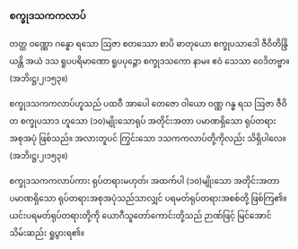 ### စက္ခုဒသကကလာပ်

တတ္ထ ဝဏ္ဏော ဂန္ဓော ရသော ဩဇာ စတဿော စာပိ ဓာတုယော စက္ခုပသာဒေါ ဇီဝိတိန္ဒြိယန္တိ အယံ ဒသ ရူပပရိမာဏော ရူပပုဉ္ဇော စက္ခုဒသကော နာမ။ ဧဝံ သေသာ ဝေဒိတဗ္ဗာ။ (အဘိ၊ဋ္ဌ၊၂၊၁၅၃။)

စက္ခုဒသကကလာပ်ဟူသည် ပထဝီ အာပေါ တေဇော ဝါယော ဝဏ္ဏ ဂန္ဓ ရသ ဩဇာ ဇီဝိတ စက္ခုပသာဒ ဟူသော (၁၀)မျိုးသောရုပ် အတိုင်းအတာ ပမာဏရှိသော ရုပ်တရားအစုအပုံ ဖြစ်သည်။ 
အလားတူပင် ကြွင်းသော ဒသကကလာပ်တို့ကိုလည်း သိရှိပါလေ။ (အဘိ၊ဋ္ဌ၊၂၊၁၅၃။)

စက္ခုဒသကကလာပ်ကား ရုပ်တရားမဟုတ်၊ အထက်ပါ (၁၀)မျိုးသော အတိုင်းအတာပမာဏရှိသော ရုပ်တရားအစုအပုံသည်သာလျှင် ပရမတ်ရုပ်တရားအစစ်တို့ ဖြစ်ကြ၏။ 
ယင်းပရမတ်ရုပ်တရားတို့ကို ယောဂီသူတော်ကောင်းတို့သည် ဉာဏ်ဖြင့် မြင်အောင် သိမ်းဆည်း ရှုပွားရ၏။

